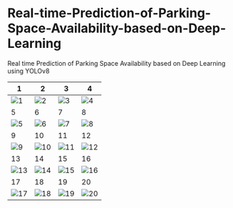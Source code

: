 # Real-time-Prediction-of-Parking-Space-Availability-based-on-Deep-Learning

Real time Prediction of Parking Space Availability based on Deep Learning using YOLOv8

| 1 | 2 | 3 | 4 |
| --- | --- | --- | --- |
| ![1](https://github.com/oumaimabenaboud/Real-time-Prediction-of-Parking-Space-Availability-based-on-Deep-Learning/assets/120368654/ddbb6a30-43cf-443e-ad69-322e111ee49e) | ![2](https://github.com/oumaimabenaboud/Real-time-Prediction-of-Parking-Space-Availability-based-on-Deep-Learning/assets/120368654/ec02fbed-fe13-43bb-b963-e55d6be01357) |![3](https://github.com/oumaimabenaboud/Real-time-Prediction-of-Parking-Space-Availability-based-on-Deep-Learning/assets/120368654/78675b5a-9079-4dc7-ae12-207e9147c0a6) | ![4](https://github.com/oumaimabenaboud/Real-time-Prediction-of-Parking-Space-Availability-based-on-Deep-Learning/assets/120368654/2527ec00-ee16-4a26-830a-0b089aa8d84c) |
| 5 | 6 | 7 | 8 |
| ![5](https://github.com/oumaimabenaboud/Real-time-Prediction-of-Parking-Space-Availability-based-on-Deep-Learning/assets/120368654/5127c6f1-beb4-4ed0-9335-5a196f171dcf) |![6](https://github.com/oumaimabenaboud/Real-time-Prediction-of-Parking-Space-Availability-based-on-Deep-Learning/assets/120368654/1ad0c065-d46b-4189-bde2-5eb1ecf9ab46) |![7](https://github.com/oumaimabenaboud/Real-time-Prediction-of-Parking-Space-Availability-based-on-Deep-Learning/assets/120368654/4642a0f5-21a6-4215-8f98-c0589ad1a8cb) | ![8](https://github.com/oumaimabenaboud/Real-time-Prediction-of-Parking-Space-Availability-based-on-Deep-Learning/assets/120368654/48a4787a-f1db-4a62-a01b-da93def5b836) |
| 9 | 10 | 11 | 12 |
|![9](https://github.com/oumaimabenaboud/Real-time-Prediction-of-Parking-Space-Availability-based-on-Deep-Learning/assets/120368654/773f22d1-5f48-4dd6-8b58-5d5ef56a773f) | ![10](https://github.com/oumaimabenaboud/Real-time-Prediction-of-Parking-Space-Availability-based-on-Deep-Learning/assets/120368654/3570f8d9-523d-46cc-938d-c6a06831f4a4) | ![11](https://github.com/oumaimabenaboud/Real-time-Prediction-of-Parking-Space-Availability-based-on-Deep-Learning/assets/120368654/c71d05e5-f7b2-43bf-8b3b-78ebb67f6a16) | ![12](https://github.com/oumaimabenaboud/Real-time-Prediction-of-Parking-Space-Availability-based-on-Deep-Learning/assets/120368654/19007297-8db2-4c94-817f-c215c55a6ac2) |
| 13 | 14 | 15 | 16 |
| ![13](https://github.com/oumaimabenaboud/Real-time-Prediction-of-Parking-Space-Availability-based-on-Deep-Learning/assets/120368654/b6db7057-0e07-4f74-af91-31d4138d40e4) | ![14](https://github.com/oumaimabenaboud/Real-time-Prediction-of-Parking-Space-Availability-based-on-Deep-Learning/assets/120368654/ece4db75-797a-41e9-8712-9b00f29d1e9b) | ![15](https://github.com/oumaimabenaboud/Real-time-Prediction-of-Parking-Space-Availability-based-on-Deep-Learning/assets/120368654/c3264a3c-8d53-4a52-805c-19d48dbd9286) | ![16](https://github.com/oumaimabenaboud/Real-time-Prediction-of-Parking-Space-Availability-based-on-Deep-Learning/assets/120368654/67c561e6-c450-4d68-a00e-f3cf38bb008b) |
| 17 | 18 | 19 | 20 |
| ![17](https://github.com/oumaimabenaboud/Real-time-Prediction-of-Parking-Space-Availability-based-on-Deep-Learning/assets/120368654/fc436692-48f9-44db-ac86-cb4679a50f45) | ![18](https://github.com/oumaimabenaboud/Real-time-Prediction-of-Parking-Space-Availability-based-on-Deep-Learning/assets/120368654/933e7008-ec26-4a7a-94b0-2d3413f1b9ac) | ![19](https://github.com/oumaimabenaboud/Real-time-Prediction-of-Parking-Space-Availability-based-on-Deep-Learning/assets/120368654/eb891914-5303-4b2e-93b5-3b330b9f104d) | ![20](https://github.com/oumaimabenaboud/Real-time-Prediction-of-Parking-Space-Availability-based-on-Deep-Learning/assets/120368654/d827c881-1c8d-4e56-b103-0879b42f7e67) |
